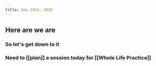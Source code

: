 ```yaml
---
title: Sep 18th, 2020
---
```


## Here are we are
### So let's get down to it
### Need to [[plan]] a session today for [[Whole Life Practice]]
###
